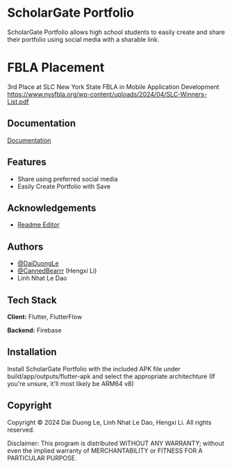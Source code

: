 
# ScholarGate Portfolio

ScholarGate Portfolio allows high school students to easily create and share their portfolio using social media with a sharable link. 

# FBLA Placement 
3rd Place at SLC New York State FBLA in Mobile Application Development 
https://www.nysfbla.org/wp-content/uploads/2024/04/SLC-Winners-List.pdf


## Documentation

[Documentation](https://docs.google.com/document/d/1ZwTybKtlf03bkA_ycrMGtRvw_3GCdROMSpIkgIlTUYE)


## Features

- Share using preferred social media 
- Easily Create Portfolio with Save


## Acknowledgements

 - [Readme Editor](https://readme.so/editor)



## Authors

- [@DaiDuongLe](https://www.github.com/DaiDuongLe)
- [@CannedBearrr](https://www.github.com/CannedBearrr) (Hengxi Li)
- Linh Nhat Le Dao


## Tech Stack

**Client:** Flutter, FlutterFlow

**Backend:** Firebase


## Installation

Install ScholarGate Portfolio with the included APK file under build/app/outputs/flutter-apk and select the appropriate architechture
(If you're unsure, it'll most likely be ARM64 v8)
    
## Copyright
Copyright © 2024 Dai Duong Le, Linh Nhat Le Dao, Hengxi Li. All rights reserved.

Disclaimer: This program is distributed WITHOUT ANY WARRANTY; without even the implied warranty of MERCHANTABILITY or FITNESS FOR A PARTICULAR PURPOSE. 



